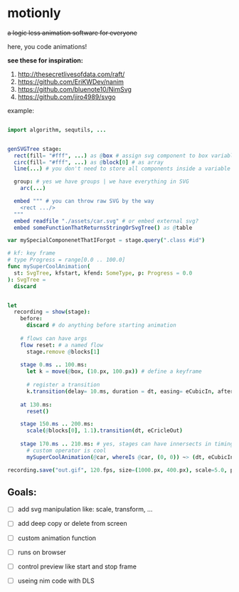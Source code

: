 # motionly
~~a logic less animation software for everyone~~

here, you code animations!

**see these for inspiration:**
1. http://thesecretlivesofdata.com/raft/
2. https://github.com/EriKWDev/nanim
3. https://github.com/bluenote10/NimSvg
4. https://github.com/jiro4989/svgo

example: 
```nim

import algorithm, sequtils, ...


genSVGTree stage:
  rect(fill= "#fff", ...) as @box # assign svg component to box variable
  circ(fill= "#fff", ...) as @block[0] # as array
  line(...) # you don't need to store all components inside a variable

  group: # yes we have groups | we have everything in SVG
    arc(...)  

  embed """ # you can throw raw SVG by the way
    <rect .../>
  """
  embed readfile "./assets/car.svg" # or embed external svg?
  embed someFunctionThatReturnsStringOrSvgTree() as @table

var mySpecialComponenetThatIForgot = stage.query(".class #id")

# kf: key frame
# type Progress = range[0.0 .. 100.0]
func mySuperCoolAnimation(
  st: SvgTree, kfstart, kfend: SomeType, p: Progress = 0.0
): SvgTree =
  discard


let 
  recording = show(stage):
    before:
      discard # do anything before starting animation
    
    # flows can have args
    flow reset: # a named flow
      stage.remove @blocks[1]
    
    stage 0.ms .. 100.ms:
      let k = move(@box, (10.px, 100.px)) # define a keyframe
      
      # register a transition 
      k.transition(delay= 10.ms, duration = dt, easing= eCubicIn, after = reset)
        
    at 130.ms:
      reset()      

    stage 150.ms .. 200.ms:
      scale(@blocks[0], 1.1).transition(dt, eCricleOut)
      
    stage 170.ms .. 210.ms: # yes, stages can have innersects in timing
      # custom operator is cool
      mySuperCoolAnimation(@car, whereIs @car, (0, 0)) ~> (dt, eCubicIn) 

recording.save("out.gif", 120.fps, size=(1000.px, 400.px), scale=5.0, preview = 0.ms .. 1000.ms)
```

## Goals:
* [ ] add svg manipulation like: scale, transform, ...
* [ ] add deep copy or delete from screen
* [ ] custom animation function
* [ ] runs on browser
* [ ] control preview like start and stop frame
* [ ] useing nim code with DLS

